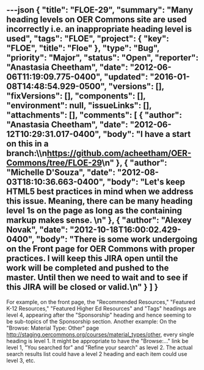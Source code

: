 ---json
{
  "title": "FLOE-29",
  "summary": "Many heading levels on OER Commons site are used incorrectly i.e. an inappropriate heading level is used",
  "tags": "FLOE",
  "project": {
    "key": "FLOE",
    "title": "Floe"
  },
  "type": "Bug",
  "priority": "Major",
  "status": "Open",
  "reporter": "Anastasia Cheetham",
  "date": "2012-06-06T11:19:09.775-0400",
  "updated": "2016-01-08T14:48:54.929-0500",
  "versions": [],
  "fixVersions": [],
  "components": [],
  "environment": null,
  "issueLinks": [],
  "attachments": [],
  "comments": [
    {
      "author": "Anastasia Cheetham",
      "date": "2012-06-12T10:29:31.017-0400",
      "body": "I have a start on this in a branch:\\\n<https://github.com/acheetham/OER-Commons/tree/FLOE-29>\n"
    },
    {
      "author": "Michelle D'Souza",
      "date": "2012-08-03T18:10:36.663-0400",
      "body": "Let's keep HTML5 best practices in mind when we address this issue. Meaning, there can be many heading level 1s on the page as long as the containing markup makes sense.&#x20;\n"
    },
    {
      "author": "Alexey Novak",
      "date": "2012-10-18T16:00:02.429-0400",
      "body": "There is some work undergoing on the Front page for OER Commons with proper practices. I will keep this JIRA open until the work will be completed and pushed to the master. Until then we need to wait and to see if this JIRA will be closed or valid.\n"
    }
  ]
}
---
For example, on the front page, the "Recommended Resources," "Featured K-12 Resources," "Featured Higher Ed Resources" and "Tags" headings are level 4, appearing after the "Sponsorship" heading and hence seeming to be sub-topics of the Sponsorship section. Another example: On the "Browse: Material Type: Other" page <http://staging.oercommons.org/courses/material_types/other>, every single heading is level 1. It might be appropriate to have the "Browse:..." link be level 1, "You searched for" and "Refine your search" as level 2. The actual search results list could have a level 2 heading and each item could use level 3, etc.

        